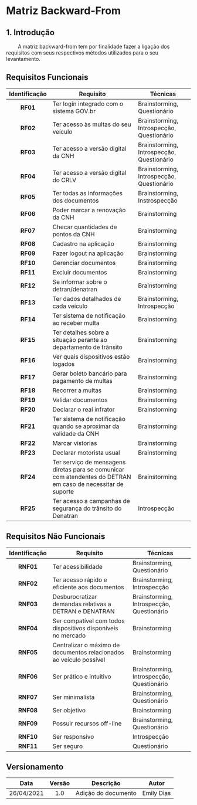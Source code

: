 # Matriz Backward-From

## 1. Introdução

&emsp;&emsp; A matriz backward-from tem por finalidade fazer a ligação dos requisitos com seus respectivos métodos utilizados para o seu levantamento.

## Requisitos Funcionais
| Identificação | Requisito | Técnicas |
|:-:|--|--|
| **RF01** | Ter login integrado com o sistema GOV.br | Brainstorming, Questionário |
| **RF02** | Ter acesso às multas do seu veículo | Brainstorming, Introspecção, Questionário |
| **RF03** | Ter acesso a versão digital da CNH | Brainstorming, Introspecção, Questionário |
| **RF04** | Ter acesso a versão digital do CRLV | Brainstorming, Introspecção, Questionário |
| **RF05** | Ter todas as informações dos documentos | Brainstorming, Instrospecção |
| **RF06** | Poder marcar a renovação da CNH | Brainstorming |
| **RF07** | Checar quantidades de pontos da CNH | Brainstorming |
| **RF08** | Cadastro na aplicação | Brainstorming |
| **RF09** | Fazer logout na aplicação | Brainstorming |
| **RF10** | Gerenciar documentos | Brainstorming |
| **RF11** | Excluir documentos | Brainstorming |
| **RF12** | Se informar sobre o detran/denatran | Brainstorming |
| **RF13** | Ter dados detalhados de cada veículo | Brainstorming, Introspecção |
| **RF14** | Ter sistema de notificação ao receber multa | Brainstorming |
| **RF15** | Ter detalhes sobre a situação perante ao departamento de trânsito | Brainstorming |
| **RF16** | Ver quais dispositivos estão logados | Brainstorming |
| **RF17** | Gerar boleto bancário para pagamento de multas | Brainstorming |
| **RF18** | Recorrer a multas | Brainstorming |
| **RF19** | Validar documentos | Brainstorming |
| **RF20** | Declarar o real infrator | Brainstorming |
| **RF21** | Ter sistema de notificação quando se aproximar da validade da CNH | Brainstorming |
| **RF22** | Marcar vistorias | Brainstorming |
| **RF23** | Declarar motorista usual | Brainstorming |
| **RF24** | Ter serviço de mensagens diretas para se comunicar com atendentes do DETRAN em caso de necessitar de suporte | Brainstorming |
| **RF25** | Ter acesso a campanhas de segurança do trânsito do Denatran | Introspecção |

## Requisitos Não Funcionais
| Identificação | Requisito | Técnicas |
|:-:|--|--|
| **RNF01** | Ter acessibilidade | Brainstorming, Questionário |
| **RNF02** | Ter acesso rápido e eficiente aos documentos | Brainstorming, Introspecção |
| **RNF03** | Desburocratizar demandas relativas a DETRAN e DENATRAN | Brainstorming, Introspecção, Questionário |
| **RNF04** | Ser compatível com todos dispositivos disponíveis no mercado | Brainstorming |
| **RNF05** | Centralizar o máximo de documentos relacionados ao veículo possível | Brainstorming |
| **RNF06** | Ser prático e intuitivo | Brainstorming, Introspecção, Questionário |
| **RNF07** | Ser minimalista | Brainstorming, Questionário |
| **RNF08** | Ser objetivo | Brainstorming |
| **RNF09** | Possuir recursos off-line | Brainstorming, Questionário |
| **RNF10** | Ser responsivo | Introspecção |
| **RNF11** | Ser seguro | Questionário |

## Versionamento

|Data|Versão|Descrição|Autor|
|:-:|:-:|:-:|:-:|
|26/04/2021|1.0|Adição do documento|Emily Dias|
